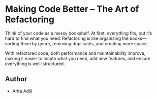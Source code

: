 # Making Code Better – The Art of Refactoring
       
Think of your code as a messy bookshelf. At first, everything fits, but it’s hard to find what you need. Refactoring is like organizing the books—sorting them by genre, removing duplicates, and creating more space.

With refactored code, both performance and maintainability improve, making it easier to locate what you need, add new features, and ensure everything is well-structured.


## Author
- Arita Adili
